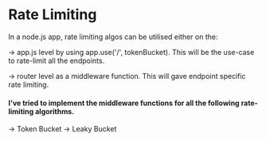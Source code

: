# Rate Limiting

In a node.js app, rate limiting algos can be utilised either on the:

-> app.js level by using app.use('/', tokenBucket). This will be the use-case to rate-limit all the endpoints.

-> router level as a middleware function. This will gave endpoint specific rate limiting.

<h4>I've tried to implement the middleware functions for all the following rate-limiting algorithms.</h4>

-> Token Bucket
-> Leaky Bucket
